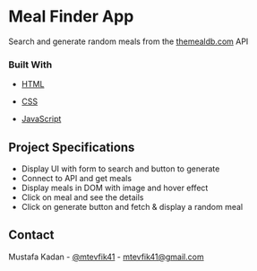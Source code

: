 <!-- ABOUT THE PROJECT -->

# Meal Finder App

Search and generate random meals from the [themealdb.com](www.themealdb.com) API

### Built With

- [HTML](https://en.wikipedia.org/wiki/HTML)

- [CSS](https://en.wikipedia.org/wiki/CSS)

- [JavaScript](https://www.javascript.com/)

## Project Specifications

- Display UI with form to search and button to generate
- Connect to API and get meals
- Display meals in DOM with image and hover effect
- Click on meal and see the details
- Click on generate button and fetch & display a random meal

## Contact

Mustafa Kadan - [@mtevfik41](https://twitter.com/mtevfik41) - mtevfik41@gmail.com
